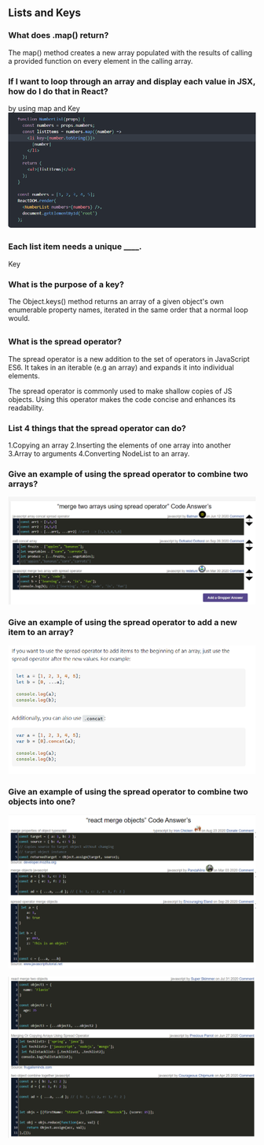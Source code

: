 ## Lists and Keys
<!-- https://developer.mozilla.org -->
### What does .map() return?

The map() method creates a new array populated with the results of calling a provided function on every element in the calling array.

### If I want to loop through an array and display each value in JSX, how do I do that in React?

by using map and Key
![](img/8.PNG)

### Each list item needs a unique ____.

Key
<!-- https://developer.mozilla.org/ -->
### What is the purpose of a key?

The Object.keys() method returns an array of a given object's own enumerable property names, iterated in the same order that a normal loop would.


##
<!-- https://www.educative.io/ -->
### What is the spread operator?
The spread operator is a new addition to the set of operators in JavaScript ES6. It takes in an iterable (e.g an array) and expands it into individual elements.

The spread operator is commonly used to make shallow copies of JS objects. Using this operator makes the code concise and enhances its readability.

<!-- https://www.educative.io/  & https://medium.com/-->

### List 4 things that the spread operator can do?
1.Copying an array
2.Inserting the elements of one array into another
3.Array to arguments
4.Converting NodeList to an array.
<!-- https://www.codegrepper.com/ -->
### Give an example of using the spread operator to combine two arrays?

![](img/9.PNG)
<!-- https://stackoverflow.com/ -->
### Give an example of using the spread operator to add a new item to an array?

![](img/10.PNG)

<!-- https://www.codegrepper.com/ -->

### Give an example of using the spread operator to combine two objects into one?

![](img/11.PNG)


![](img/12.PNG)


